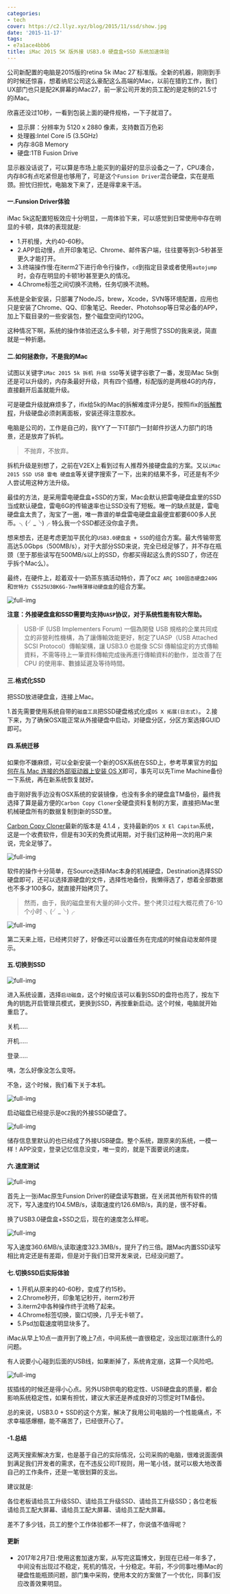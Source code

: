 ```yaml
---
categories:
- tech
cover: https://c2.llyz.xyz/blog/2015/11/ssd/show.jpg
date: '2015-11-17'
tags:
- e7a1ace4bbb6
title: iMac 2015 5K 版外接 USB3.0 硬盘盒+SSD 系统加速体验
---
```


公司新配置的电脑是2015版的retina 5k iMac 27\`标准版。全新的机器，刚刚到手的时候还惊喜，想着纳尼公司这么豪配这么高端的Mac，以前在猎豹工作，我们UX部门也只是配2K屏幕的iMac27，前一家公司开发的员工配的是定制的21.5寸的iMac。

欣喜还没过10秒，一看到包装上面的硬件规格，一下子就泪了。

- 显示屏：分辨率为 5120 x 2880 像素，支持数百万色彩
- 处理器:Intel Core i5 (3.5GHz)
- 内存:8GB Memory
- 硬盘:1TB Fusion Drive

显示器没话说了，可以算是市场上能买到的最好的显示设备之一了，CPU凑合，内存8G有点吃紧但是也够用了，可是这个`Funsion Driver`混合硬盘，实在是瓶颈。担忧归担忧，电脑发下来了，还是得拿来干活。

#### 一.Funsion Driver体验

iMac 5k这配置短板效应十分明显，一周体验下来，可以感觉到日常使用中存在明显的卡顿，具体的表现就是:

- 1.开机慢，大约40-60秒。
- 2.APP启动慢，点开印象笔记、Chrome、邮件客户端，往往要等到3-5秒甚至更久才能打开。
- 3.终端操作慢:在iterm2下进行命令行操作，`cd`到指定目录或者使用`autojump`时，会存在明显的卡顿1秒甚至更久的情况。
- 4.Chrome标签之间切换不流畅，任务切换不流畅。

系统是全新安装，只部署了NodeJS，brew，Xcode，SVN等环境配置，应用也只是安装了Chrome、QQ、印象笔记、Reeder、Photohsop等日常必备的APP，加上下载目录的一些安装包，整个磁盘空间约120G。

这种情况下啊，系统的操作体验还这么多卡顿，对于用惯了SSD的我来说，简直就是一种折磨。

#### 二.如何拯救你，不是我的Mac

试图以关键字`iMac 2015 5k 拆机 升级 SSD`等关键字谷歌了一番，发现iMac 5k倒还是可以升级的，内存条最好升级，共有四个插槽，标配版的是两根4G的内存，直接翻开后盖就能升级。

可是硬盘升级就麻烦多了，ifix给5k的iMac的拆解难度评分是5，按照ifix的[拆解教程](https://www.ifixit.com/Guide/iMac+Intel+27-Inch+Retina+5K+Display+Hard+Drive+Replacement/30522)，升级硬盘必须剥离面板，安装还得注意胶水。

电脑是公司的，工作是自己的，我YY了一下IT部门一封邮件抄送人力部门的场景，还是放弃了拆机。

> 不抛弃，不放弃。

拆机升级是别想了，之前在V2EX上看到过有人推荐外接硬盘盒的方案。又以`iMac 2015 SSD USB 雷电 硬盘盒`等关键字搜索了一下，出来的结果不多，可还是有不少人尝试用这种方法升级。

最佳的方法，是采用雷电硬盘盒+SSD的方案，Mac会默认把雷电硬盘盒里的SSD当成默认硬盘，雷电6G的传输速率也让SSD没有了短板。唯一的缺点就是，雷电硬盘盒太贵了，淘宝了一圈，唯一靠谱的单盘雷电硬盘盒最便宜都要600多人民币。╮(╯\_╰)╭ 特么我一个SSD都还没你盒子贵。

想来想去，还是考虑更加平民化的`USB3.0硬盘盒 + SSD`的组合方案。最大传输带宽高达5.0Gbps（500MB/s），对于大部分SSD来说，完全已经足够了，并不存在瓶颈（至于那些读写在500MB/s以上的SSD，你都买得起这么贵的SSD了，你还在乎拆个Mac么）。

最终，在硬件上，趁着双十一奶茶东搞活动特价，弄了`OCZ ARÇ 100固态硬盘240G`和`世特力 CSS25U3BK6G-7mm特薄移动硬盘盒`的组合方案。

![full-img ](https://c2.llyz.xyz/blog/2015/11/ssd/show.jpg)

**注意：外接硬盘盒和SSD需要均支持`UASP`协议，对于系统性能有较大帮助。**

> USB-IF (USB Implementers Forum) 一個為開發 USB 規格的企業共同成立的非營利性機構，為了讓傳輸效能更好，制定了UASP（USB Attached SCSI Protocol）傳輸架構，讓 USB3.0 也能像 SCSI 傳輸協定的方式傳輸資料，不需等待上一筆資料傳輸完成後再進行傳輸資料的動作，並改善了在 CPU 的使用率、數據延遲及等待時間。

#### 三.格式化SSD

把SSD放进硬盘盒，连接上Mac。

1.首先需要使用系统自带的`磁盘工具`把SSD硬盘格式化成`OS X 拓展(日志式)`。 2.接下来，为了确保OSX能正常从外接硬盘中启动，对硬盘分区，分区方案选择GUID即可。

#### 四.系统迁移

如果你不嫌麻烦，可以全新安装一个新的OSX系统在SSD上，参考苹果官方的[如何在与 Mac 连接的外部驱动器上安装 OS X](https://support.apple.com/zh-cn/HT202796)即可，事先可以先Time Machine备份一下系统，再在新系统恢复就好。

由于刚好我手边没有OSX系统的安装镜像，也没有多余的硬盘盒TM备份，最终我选择了算是最方便的`Carbon Copy Cloner`全硬盘资料复制的方案，直接把iMac里机械硬盘所有的数据复制到新的SSD里。

[Carbon Copy Cloner](https://bombich.com/)最新的版本是 4.1.4 ，支持最新的`OS X El Capitan`系统，这是一个收费软件，但是有30天的免费试用期，对于我们这种用一次的用户来说，完全足够了。

![full-img ](https://c2.llyz.xyz/blog/2015/11/ssd/clone.png)

软件的操作十分简单，在Source选择iMac本身的机械硬盘，Destination选择SSD硬盘即可，还可以选择源硬盘的文件，选择性地备份，我懒得选了，想着全部数据也不多才100多G，就直接开始拷贝了。

> 然而，由于，我的磁盘里有大量的碎小文件。整个拷贝过程大概花费了6-10个小时 ╮(╯\_╰)╭

![full-img ](https://c2.llyz.xyz/blog/2015/11/ssd/finish.png)

第二天来上班，已经拷贝好了，好像还可以设置任务在完成的时候自动发邮件提示。

#### 五.切换到SSD

![full-img ](https://c2.llyz.xyz/blog/2015/11/ssd/start.png)

进入系统设置，选择`启动磁盘`，这个时候应该可以看到SSD的盘符也亮了，按左下角的钥匙开启管理员模式，更换到SSD，再按重新启动。这个时候，电脑就开始重启了。

关机.....

开机.....

登录.....

咦，怎么好像没怎么变呀。

不急，这个时候，我们看下关于本机。

![full-img ](https://c2.llyz.xyz/blog/2015/11/ssd/sys1.png)

启动磁盘已经提示是`OCZ`我的外接SSD硬盘了。

![full-img ](https://c2.llyz.xyz/blog/2015/11/ssd/sys2.png)

储存信息里默认的也已经成了外接USB硬盘。整个系统，跟原来的系统，一模一样！APP没变，登录记忆信息没变，唯一变的，就是下面要说的速度。

#### 六.速度测试

![full-img ](https://c2.llyz.xyz/blog/2015/11/ssd/hd-spped.png)

首先上一张iMac原生Funsion Driver的硬盘读写数据，在关闭其他所有软件的情况下，写入速度约104.5MB/s，读取速度约126.6MB/s，真的是，很不好看。

换了USB3.0硬盘盒+SSD之后，现在的速度怎么样呢。

![full-img ](https://c2.llyz.xyz/blog/2015/11/ssd/ssd-spped.png)

写入速度360.6MB/s,读取速度323.3MB/s，提升了约三倍。跟Mac内置SSD读写相比肯定还是有差距，但是对于我们日常开发来说，已经没问题了。

#### 七.切换SSD后实际体验

- 1.开机从原来的40-60秒，变成了约15秒。
- 2.Chrome秒开，印象笔记秒开，iterm2秒开
- 3.iterm2中各种操作终于流畅了起来。
- 4.Chrome标签切换，窗口切换，几乎无卡顿了。
- 5.Psd加载速度明显块多了。

iMac从早上10点一直开到了晚上7点，中间系统一直很稳定，没出现过崩溃什么的问题。

有人说要小心碰到后面的USB线，如果断掉了，系统肯定崩，这算一个风险吧。

![full-img ](https://c2.llyz.xyz/blog/2015/11/ssd/usb.jpg)

拔插线的时候还是得小心点。另外USB供电的稳定性、USB硬盘盒的质量，都会影响系统稳定性，如果有担忧，建议大家还是养成良好的习惯定时TM备份。

总的来说，USB3.0 + SSD的这个方案，解决了我用公司电脑的一个性能痛点，不求幸福感爆棚，能不痛苦了，已经很开心了。

#### \-1.总结

这两天搜索解决方案，也是基于自己的实际情况，公司采购的电脑，很难说面面俱到满足我们开发者的需求，在不违反公司IT规则，用一笔小钱，就可以极大地改善自己的工作条件，还是一笔很划算的支出。

建议就是:

各位老板请给员工升级SSD、请给员工升级SSD、请给员工升级SSD；各位老板请给员工配大屏幕、请给员工配大屏幕、请给员工配大屏幕。

差不了多少钱，员工的整个工作体验都不一样了，你说值不值得呢？

#### 更新

- 2017年2月7日:使用这套加速方案，从写完这篇博文，到现在已经一年多了，中间没有出现过不稳定，死机的情况，十分稳定。年前，不少同事吐槽iMac的硬盘性能瓶颈问题，部门集中采购，使用本文的方案做了一个优化，同事们反应改善效果明显。
